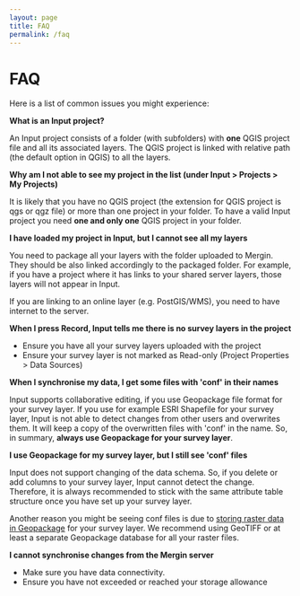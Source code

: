 ```yaml
---
layout: page
title: FAQ
permalink: /faq
---
```


# FAQ

Here is a list of common issues you might experience:

**What is an Input project?**

An Input project consists of a folder (with subfolders) with **one** QGIS project file and all its associated layers. The QGIS project is linked with relative path (the default option in QGIS) to all the layers.

**Why am I not able to see my project in the list (under Input > Projects > My Projects)**

It is likely that you have no QGIS project (the extension for QGIS project is qgs or qgz file) or more than one project in your folder. To have a valid Input project you need **one and only one** QGIS project in your folder.

**I have loaded my project in Input, but I cannot see all my layers**

You need to package all your layers with the folder uploaded to Mergin. They should be also linked accordingly to the packaged folder. For example, if you have a project where it has links to your shared server layers, those layers will not appear in Input.

If you are linking to an online layer (e.g. PostGIS/WMS), you need to have internet to the server.

**When I press Record, Input tells me there is no survey layers in the project**

- Ensure you have all your survey layers uploaded with the project
- Ensure your survey layer is not marked as Read-only (Project Properties > Data Sources)

**When I synchronise my data, I get some files with 'conf' in their names**

Input supports collaborative editing, if you use Geopackage file format for your survey layer. If you use for example ESRI Shapefile for your survey layer, Input is not able to detect changes from other users and overwrites them. It will keep a copy of the overwritten files with 'conf' in the name. So, in summary, **always use Geopackage for your survey layer**.

**I use Geopackage for my survey layer, but I still see 'conf' files**

 Input does not support changing of the data schema. So, if you delete or add columns to your survey layer, Input cannot detect the change. Therefore, it is always recommended to stick with the same attribute table structure once you have set up your survey layer.

 Another reason you might be seeing conf files is due to [storing raster data in Geopackage](https://github.com/lutraconsulting/geodiff/issues/91) for your survey layer. We recommend using GeoTIFF or at least a separate Geopackage database for all your raster files. 

 **I cannot synchronise changes from the Mergin server**

 - Make sure you have data connectivity.
 - Ensure you have not exceeded or reached your storage allowance
